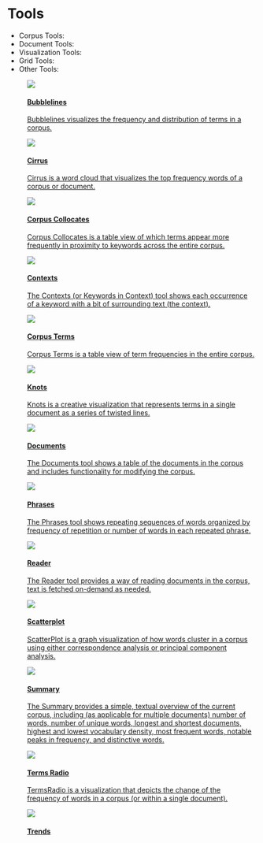 # Tools

* Corpus Tools:
* Document Tools:
* Visualization Tools:
* Grid Tools:
* Other Tools:

<div class="thumb-list">
	<a href="#!/guide/bubblelines"><dd>
		<div class="thumb">
			<img src="guides/bubblelines/icon.png" />
		</div>
		<div>
			<h4>Bubblelines</h4>
			<p>Bubblelines visualizes the frequency and distribution of terms in a corpus.</p>
		</div>
	</dd></a>
</div>

<div class="thumb-list">
	<a href="#!/guide/cirrus"><dd>
		<div class="thumb">
			<img src="guides/cirrus/icon.png" />
		</div>
		<div>
			<h4>Cirrus</h4>
			<p>Cirrus is a word cloud that visualizes the top frequency words of a corpus or document.</p>
		</div>
	</dd></a>
</div>

<div class="thumb-list">
	<a href="#!/guide/corpuscollocates"><dd>
		<div class="thumb">
			<img src="guides/corpuscollocates/icon.png" />
		</div>
		<div>
			<h4>Corpus Collocates</h4>
			<p>Corpus Collocates is a table view of which terms appear more frequently in proximity to keywords across the entire corpus.</p>
		</div>
	</dd></a>
</div>

<div class="thumb-list">
	<a href="#!/guide/contexts"><dd>
		<div class="thumb">
			<img src="guides/contexts/icon.png" />
		</div>
		<div>
			<h4>Contexts</h4>
			<p>The Contexts (or Keywords in Context) tool shows each occurrence of a keyword with a bit of surrounding text (the context).</p>
		</div>
	</dd></a>
</div>

<div class="thumb-list">
	<a href="#!/guide/corpusterms"><dd>
		<div class="thumb">
			<img src="guides/corpusterms/icon.png" />
		</div>
		<div>
			<h4>Corpus Terms</h4>
			<p>Corpus Terms is a table view of term frequencies in the entire corpus.</p>
		</div>
	</dd></a>
</div>


<div class="thumb-list">
	<a href="#!/guide/knots"><dd>
		<div class="thumb">
			<img src="guides/knots/icon.png" />
		</div>
		<div>
			<h4>Knots</h4>
			<p>Knots is a creative visualization that represents terms in a single document as a series of twisted lines.</p>
		</div>
	</dd></a>
</div>

<div class="thumb-list">
	<a href="#!/guide/documents"><dd>
		<div class="thumb">
			<img src="guides/documents/icon.png" />
		</div>
		<div>
			<h4>Documents</h4>
			<p>The Documents tool shows a table of the documents in the corpus and includes functionality for modifying the corpus.</p>
		</div>
	</dd></a>
</div>

<div class="thumb-list">
	<a href="#!/guide/phrases"><dd>
		<div class="thumb">
			<img src="guides/phrases/icon.png" />
		</div>
		<div>
			<h4>Phrases</h4>
			<p>The Phrases tool shows repeating sequences of words organized by frequency of repetition or number of words in each repeated phrase.</p>
		</div>
	</dd></a>
</div>

<div class="thumb-list">
	<a href="#!/guide/reader"><dd>
		<div class="thumb">
			<img src="guides/reader/icon.png" />
		</div>
		<div>
			<h4>Reader</h4>
			<p>The Reader tool provides a way of reading documents in the corpus, text is fetched on-demand as needed.</p>
		</div>
	</dd></a>
</div>

<div class="thumb-list">
	<a href="#!/guide/scatterplot"><dd>
		<div class="thumb">
			<img src="guides/scatterplot/icon.png" />
		</div>
		<div>
			<h4>Scatterplot</h4>
			<p>ScatterPlot is a graph visualization of how words cluster in a corpus using either correspondence analysis or principal component analysis.</p>
		</div>
	</dd></a>
</div>


<div class="thumb-list">
	<a href="#!/guide/summary"><dd>
		<div class="thumb">
			<img src="guides/summary/icon.png" />
		</div>
		<div>
			<h4>Summary</h4>
			<p>The Summary provides a simple, textual overview of the current corpus, including (as applicable for multiple documents) number of words, number of unique words, longest and shortest documents, highest and lowest vocabulary density, most frequent words, notable peaks in frequency, and distinctive words.</p>
		</div>
	</dd></a>
</div>

<div class="thumb-list">
	<a href="#!/guide/termsradio"><dd>
		<div class="thumb">
			<img src="guides/termsradio/icon.png" />
		</div>
		<div>
			<h4>Terms Radio</h4>
			<p>TermsRadio is a visualization that depicts the change of the frequency of words in a corpus (or within a single document).</p>
		</div>
	</dd></a>
</div>

<div class="thumb-list">
	<a href="#!/guide/trends"><dd>
		<div class="thumb">
			<img src="guides/trends/icon.png" />
		</div>
		<div>
			<h4>Trends</h4>
			<p></p>
		</div>
	</dd></a>
</div>